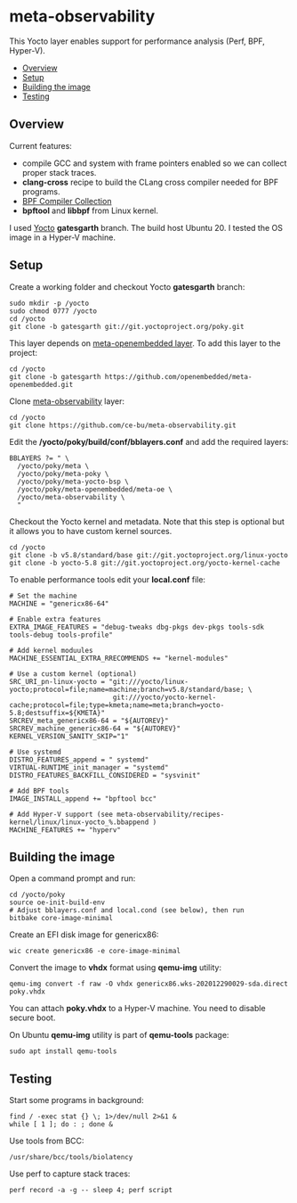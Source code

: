 # meta-observability

This Yocto layer enables support for performance analysis (Perf, BPF, Hyper-V).

- [Overview](#overview)
- [Setup](#setup)
- [Building the image](#building-the-image)
- [Testing](#testing)

## Overview

Current features:
- compile GCC and system with frame pointers enabled so we can collect proper stack traces.
- **clang-cross** recipe to build the CLang cross compiler needed for BPF programs.
- [BPF Compiler Collection](https://github.com/iovisor/bcc)
- **bpftool** and **libbpf** from Linux kernel.


I used [Yocto](https://www.yoctoproject.org/)  **gatesgarth** branch. 
The build host Ubuntu 20. 
I tested the OS image in a Hyper-V machine.

## Setup

Create a working folder and checkout Yocto **gatesgarth** branch: 
```
sudo mkdir -p /yocto
sudo chmod 0777 /yocto
cd /yocto
git clone -b gatesgarth git://git.yoctoproject.org/poky.git
```

This layer depends on [meta-openembedded layer](https://github.com/openembedded/meta-openembedded.git). To add this layer to the project:
```
cd /yocto
git clone -b gatesgarth https://github.com/openembedded/meta-openembedded.git
```

Clone [meta-observability](https://github.com/ce-bu/meta-observability.git) layer:
```
cd /yocto
git clone https://github.com/ce-bu/meta-observability.git
```

Edit the **/yocto/poky/build/conf/bblayers.conf** and add the required layers:
```
BBLAYERS ?= " \
  /yocto/poky/meta \
  /yocto/poky/meta-poky \
  /yocto/poky/meta-yocto-bsp \
  /yocto/poky/meta-openembedded/meta-oe \
  /yocto/meta-observability \
  "
```

Checkout the Yocto kernel and metadata. Note that this step is optional but it allows you to have custom kernel sources.
```
cd /yocto
git clone -b v5.8/standard/base git://git.yoctoproject.org/linux-yocto
git clone -b yocto-5.8 git://git.yoctoproject.org/yocto-kernel-cache
```


To enable performance tools edit your **local.conf** file:

```
# Set the machine
MACHINE = "genericx86-64"

# Enable extra features
EXTRA_IMAGE_FEATURES = "debug-tweaks dbg-pkgs dev-pkgs tools-sdk tools-debug tools-profile"

# Add kernel moduules
MACHINE_ESSENTIAL_EXTRA_RRECOMMENDS += "kernel-modules"

# Use a custom kernel (optional)
SRC_URI_pn-linux-yocto = "git:///yocto/linux-yocto;protocol=file;name=machine;branch=v5.8/standard/base; \
                          git:///yocto/yocto-kernel-cache;protocol=file;type=kmeta;name=meta;branch=yocto-5.8;destsuffix=${KMETA}"
SRCREV_meta_genericx86-64 = "${AUTOREV}"
SRCREV_machine_genericx86-64 = "${AUTOREV}"
KERNEL_VERSION_SANITY_SKIP="1"

# Use systemd
DISTRO_FEATURES_append = " systemd"
VIRTUAL-RUNTIME_init_manager = "systemd"
DISTRO_FEATURES_BACKFILL_CONSIDERED = "sysvinit"

# Add BPF tools
IMAGE_INSTALL_append += "bpftool bcc"

# Add Hyper-V support (see meta-observability/recipes-kernel/linux/linux-yocto_%.bbappend )
MACHINE_FEATURES += "hyperv"

```

## Building the image

Open a command prompt and run:
```
cd /yocto/poky
source oe-init-build-env
# Adjust bblayers.conf and local.cond (see below), then run
bitbake core-image-minimal
```

Create an EFI disk image for genericx86:
```
wic create genericx86 -e core-image-minimal
```

Convert the image to **vhdx** format using **qemu-img** utility:
```
qemu-img convert -f raw -O vhdx genericx86.wks-202012290029-sda.direct poky.vhdx
```

You can attach **poky.vhdx** to a Hyper-V machine. You need to disable secure boot.

On Ubuntu **qemu-img** utility is part of **qemu-tools** package:
```
sudo apt install qemu-tools
```

## Testing

Start some programs in background:
```
find / -exec stat {} \; 1>/dev/null 2>&1 &
while [ 1 ]; do : ; done &

```

Use tools from BCC:
```
/usr/share/bcc/tools/biolatency
```

Use perf to capture stack traces:
```
perf record -a -g -- sleep 4; perf script
```
